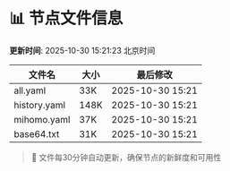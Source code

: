 # 📊 节点文件信息

**更新时间**: 2025-10-30 15:21:23 北京时间

| 文件名 | 大小 | 最后修改 |
|--------|------|----------|
| all.yaml | 33K | 2025-10-30 15:21 |
| history.yaml | 148K | 2025-10-30 15:21 |
| mihomo.yaml | 37K | 2025-10-30 15:21 |
| base64.txt | 31K | 2025-10-30 15:21 |

> 🔄 文件每30分钟自动更新，确保节点的新鲜度和可用性
